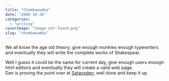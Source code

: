 ```yaml
---
title: "Chumbawumba"
date: "2006-10-28"
categories: 
  - "writing"
coverImage: "image-not-found.png"
slug: "chumbawumba"
---
```


We all know the age old theory; give enough monkies enough typewriters and eventually they will write the complete works of Shakespear.

Well I guess it could be the same for current day, give enough users enough html editiors and eventually they will create a valid web page.  
Dan is proving the point over at [Satansden](http://www.satansden.co.uk), well done and keep it up.
